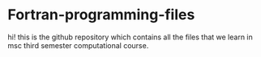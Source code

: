 # Fortran-programming-files
hi! this is the github repository which contains all the files that we learn in msc third semester computational course.
